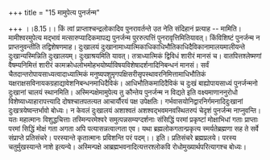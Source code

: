+++
title = "15 मामुपेत्य पुनर्जन्म"

+++
।।8.15।। किं त्वां प्राप्ताश्चन्द्रलोकादिव पुनरावर्तन्ते उत नेति संदिहानं
प्रत्याह -- मामिति। मामीश्वरमुपेत्य मद्भावं मत्सारुप्यादिकमापद्य
पुनर्जन्म पुररुत्पत्तिं पुनरावृत्तिमितियावत्। किंविशिष्टं पुनर्जन्म न
प्राप्तनुवन्तीति तद्विशेषणमाह। दुःखालयं
दुःखानामाध्यात्मिकाधिकाधिभौतिकाधिदैविकानामालयमालीयन्ते
दुःखान्यस्मिन्निति दुःखालयम्। दुःखाश्रयमिति यावत्। तत्राध्यात्मिकं
द्विविधं शारीरं मानसं च। वातपित्तश्लेष्मणां वैषम्यनिमित्तं शारीरं
कामक्रोधलोभमोहभयोर्ष्याविषयविशेषादर्शनादिनिबन्धनं मानसं। सर्वं
चैतदान्तरोपायसाध्यत्वादाध्यात्मिकं
मनुष्यपशुमृगपक्षिसरीसृपस्थावरनिमित्तामाधिभौतिकं
यक्षराक्षसविनायकग्रहाद्यावेशनिबन्धनमाधिदैविकं। आधिभौतिकमादिदैविकं च
दुःखं बाह्योपायसाध्यं पुनर्जन्मनो दुःखानां चालयं स्थानमिति।
अस्मिन्पक्षेमामुपेत्य तु कौन्तेय पुनर्जन्म न विद्यते इति
वक्ष्यमाणाननुरोधो विशेष्याध्याहारापत्त्यादि दोषश्चातपतत्यत आचार्यौरयं
पक्ष उपेक्षतिः। गर्भवासयोनिद्वारनिर्गमनादिदुःखानां दुःखत्रयेष्वन्तर्भावो
बोध्यः। न केवलं दुःखालयं अशाश्वतं अशश्वद्भवमनवस्थितरुपं चेदृशं पुनर्जन्म
नाप्नुवन्ति। यतः महात्मानः विशुद्धचित्ताः तस्मिन्परमेश्वरे
समुत्पन्नसम्यग्दर्शनाः संसिद्धिं परमां प्रकृष्टां मोक्षाभिधां गताः
प्राप्ताः परमां सिद्धिं मोक्षं गता अगता अपि पत्यासन्नत्वात्गता एव। यथा
ब्रह्मलोकगतान्प्रकृत्य स्मर्यतेब्रह्मणा सह ते सर्वे संप्राप्ते
प्रतिसंचरे। परस्यान्ते कृतात्मानः प्रविशन्ति परं पदम्।। इति। प्रतिसंचरे
ब्रह्मप्रलये। परस्य चतुर्मुखस्यान्ते नाशे इत्यन्ये। अस्मिन्पक्षे
आब्रह्मभवनादित्यत्तरश्लोकवि रोधोमुख्यार्थपरित्यागश्च बोध्यः।
